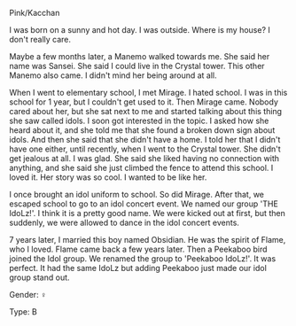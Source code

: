 Pink/Kacchan

I was born on a sunny and hot day. I was outside. Where is my house? I don't really care.

Maybe a few months later, a Manemo walked towards me. She said her name was Sansei. She said I could live in the Crystal tower. This other Manemo also came. I didn't mind her being around at all. 

When I went to elementary school, I met Mirage. I hated school. I was in this school for 1 year, but I couldn't get used to it. Then Mirage came. Nobody cared about her, but she sat next to me and started talking about this thing she saw called idols. I soon got interested in the topic. I asked how she heard about it, and she told me that she found a broken down sign about idols. And then she said that she didn't have a home. I told her that I didn't have one either, until recently, when I went to the Crystal tower. She didn't get jealous at all. I was glad. She said she liked having no connection with anything, and she said she just climbed the fence to attend this school. I loved it. Her story was so cool. I wanted to be like her. 

I once brought an idol uniform to school. So did Mirage. After that, we escaped school to go to an idol concert event. We named our group 'THE IdoLz!'. I think it is a pretty good name. We were kicked out at first, but then suddenly, we were allowed to dance in the idol concert events.

7 years later, I married this boy named Obsidian. He was the spirit of Flame, who I loved. Flame came back a few years later. Then a Peekaboo bird joined the Idol group. We renamed the group to 'Peekaboo IdoLz!'. It was perfect. It had the same IdoLz but adding Peekaboo just made our idol group stand out.

Gender: ♀

Type: B
